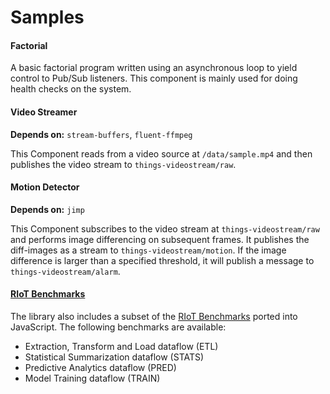 # Samples

#### Factorial

A basic factorial program written using an asynchronous loop to yield control to Pub/Sub listeners. This component is mainly used for doing health checks on the system.


#### Video Streamer

**Depends on:** `stream-buffers`, `fluent-ffmpeg`

This Component reads from a video source at `/data/sample.mp4` and then publishes the video stream to `things-videostream/raw`.


#### Motion Detector

**Depends on:** `jimp`

This Component subscribes to the video stream at `things-videostream/raw` and performs image differencing on subsequent frames. It publishes the diff-images as a stream to `things-videostream/motion`. If the image difference is larger than a specified threshold, it will publish a message to `things-videostream/alarm`.


#### [RIoT Benchmarks](./RIoTBenchmarks.md)

The library also includes a subset of the [RIoT Benchmarks](https://github.com/dream-lab/riot-bench) ported into JavaScript. The following benchmarks are available:

* Extraction, Transform and Load dataflow (ETL)
* Statistical Summarization dataflow (STATS)
* Predictive Analytics dataflow (PRED)
* Model Training dataflow (TRAIN)